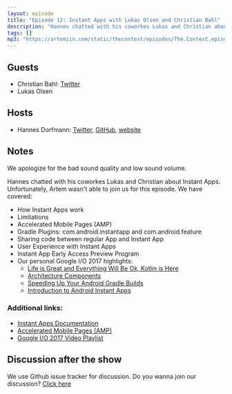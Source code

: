 ```yaml
---
layout: episode
title: "Episode 12: Instant Apps with Lukas Olsen and Christian Bahl"
description: "Hannes chatted with his coworkes Lukas and Christian about Instant Apps."
tags: []
mp3: "https://artemzin.com/static/thecontext/episodes/The.Context.episode.12.mp3"
---
```


## Guests

* Christian Bahl: [Twitter](https://twitter.com/christian_bahl)
* Lukas Olsen

## Hosts

* Hannes Dorfmann: [Twitter](https://twitter.com/sockeqwe), [GitHub](https://github.com/sockeqwe), [website](http://hannesdorfmann.com)

## Notes

We apologize for the bad sound quality and low sound volume.

Hannes chatted with his coworkes Lukas and Christian about Instant Apps. Unfortunately, Artem wasn't able to join us for this episode. We have covered:

 - How Instant Apps work
 - Limitations
 - Accelerated Mobile Pages (AMP)
 - Gradle Plugins: com.android.instantapp and com.android.feature
 - Sharing code between regular App and Instant App
 - User Experience with Instant Apps
 - Instant App Early Access Preview Program
 - Our personal Google I/O 2017 highlights:
   - [Life is Great and Everything Will Be Ok, Kotlin is Here](https://youtu.be/fPzxfeDJDzY)
   - [Architecture Components](https://youtu.be/FrteWKKVyzI?list=PLOU2XLYxmsIKC8eODk_RNCWv3fBcLvMMy)
   - [Speeding Up Your Android Gradle Builds](https://youtu.be/7ll-rkLCtyk?list=PLOU2XLYxmsIKC8eODk_RNCWv3fBcLvMMy)
   - [Introduction to Android Instant Apps](https://youtu.be/oispNrpGnIY?list=PLOU2XLYxmsIKC8eODk_RNCWv3fBcLvMMy)

### Additional links:

  - [Instant Apps Documentation](https://developer.android.com/topic/instant-apps/index.html)
  - [Accelerated Mobile Pages (AMP)](https://www.ampproject.org)
  - [Google I/O 2017 Video Playlist](https://www.youtube.com/playlist?list=PLOU2XLYxmsIKC8eODk_RNCWv3fBcLvMMy)


## Discussion after the show
We use Github issue tracker for discussion. Do you wanna join our discussion? [Click here](https://github.com/artem-zinnatullin/TheContext-Podcast/issues/71)